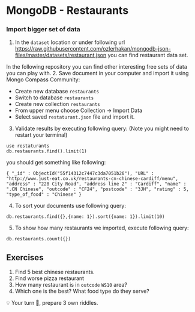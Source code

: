 # MongoDB - Restaurants

### Import bigger set of data

1. In the `dataset` location or under following url https://raw.githubusercontent.com/ozlerhakan/mongodb-json-files/master/datasets/restaurant.json you can find restaurant data set. 

In the following repository you can find other interesting free sets of data you can play with.
2. Save document in your computer and import it using Mongo Compass Community:
- Create new database `restaurants`
- Switch to database `restaurants`
- Create new collection `restaurants`
- From upper menu choose Collection -> Import Data
- Select saved `restaturant.json` file and import it.
3. Validate results by executing following query:
(Note you might need to restart your terminal)
```aidl
use restaturants
db.restaurants.find().limit(1)
```
you should get something like following:
```aidl
{ "_id" : ObjectId("55f14312c7447c3da7051b26"), "URL" : "http://www.just-eat.co.uk/restaurants-cn-chinese-cardiff/menu", "address" : "228 City Road", "address line 2" : "Cardiff", "name" : ".CN Chinese", "outcode" : "CF24", "postcode" : "3JH", "rating" : 5, "type_of_food" : "Chinese" }
```
4. To sort your documents use following query:
```aidl
db.restaurants.find({},{name: 1}).sort({name: 1}).limit(10)
```
5. To show how many restaurants we imported, execute following query:
```
db.restaurants.count({})
```

## Exercises
1. Find 5 best chinese restaurants.
2. Find worse pizza restaurant
3. How many restaurant is in `outcode` `WS10` area?
4. Which one is the best? What food type do they serve?

💡 Your turn 🤔, prepare 3 own riddles.
